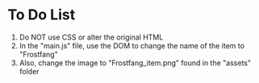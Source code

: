 # To Do List
1. Do NOT use CSS or alter the original HTML
2. In the "main.js" file, use the DOM to change the name of the item to "Frostfang"
3. Also, change the image to "Frostfang_item.png" found in the "assets" folder